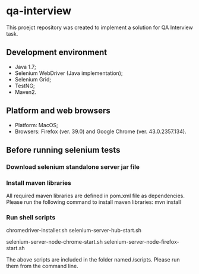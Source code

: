 # qa-interview
This proejct repository was created to implement a solution for QA Interview task.

## Development environment
* Java 1.7;
* Selenium WebDriver (Java implementation);
* Selenium Grid;
* TestNG;
* Maven2.

## Platform and web browsers
* Platform: MacOS;
* Browsers: Firefox (ver. 39.0) and Google Chrome (ver. 43.0.2357.134).

## Before running selenium tests
### Download selenium standalone server jar file
### Install maven libraries
All required maven libraries are defined in pom.xml file as dependencies.
Please run the following command to install maven libraries:
mvn install

### Run shell scripts
chromedriver-installer.sh
selenium-server-hub-start.sh

selenium-server-node-chrome-start.sh
selenium-server-node-firefox-start.sh

The above scripts are included in the folder named /scripts.
Please run them from the command line.

